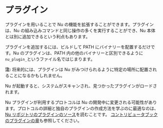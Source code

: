 # プラグイン

プラグインを用いることで Nu の機能を拡張することができます。プラグインは、Nu の組み込みコマンドと同じ操作の多くを実行することができ、Nu 本体とは別に追加できるという利点もあります。

プラグインを追加するには、ビルドして PATH にバイナリーを配置するだけです。Nu のプラグインは、PATH 内の他のバイナリーと区別できるように`nu_plugin_`というファイル名ではじまります。

**注:** 将来的には、プラグインは Nu がみつけられるように特定の場所に配置されることになるかもしれません。

Nu が起動すると、システムがスキャンされ、見つかったプラグインがロードされます。

Nu プラグインが利用するプロトコルは Nu の開発中に変更される可能性があります。プロトコルの詳細と独自のプラグインの作成方法を学ぶのに最適なのは、[Nu リポジトリのプラグインのソース](https://github.com/nushell/nushell/tree/master/crates)を読むことです。
[コントリビュータブックのプラグインの章](https://github.com/nushell/contributor-book/blob/master/en/plugins.md)も参照してください。
